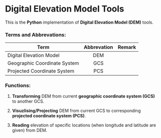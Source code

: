 # Digital Elevation Model Tools

This is the **Python** implementation of **Digital Elevation Model (DEM)** tools.

  ### Terms and Abbrevations:

| Term                         | Abbrevation | Remark |
| ---------------------------- | :---------: | :----: |
| Digital Elevation Model      | DEM         |        |
| Geographic Coordinate System | GCS         |        |
| Projected Coordinate System  | PCS         |        |


### Functions:

1. **Transforming** DEM from current **geographic coordinate system (GCS)** to another GCS.

2. **Visuzlising/Projecting** DEM from current GCS to corresponding **projected coordinate system (PCS)**.

3. **Reading** elevation of specific locations (when longitude and latitude are given) from DEM.
